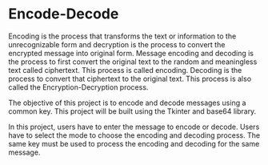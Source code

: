 # Encode-Decode

Encoding is the process that transforms the text or information to the unrecognizable form and decryption is the process to convert the encrypted message into original form.
Message encoding and decoding is the process to first convert the original text to the random and meaningless text called ciphertext. This process is called encoding. 
Decoding is the process to convert that ciphertext to the original text. This process is also called the Encryption-Decryption process.

The objective of this project is to encode and decode messages using a common key. This project will be built using the Tkinter and base64 library.

In this project, users have to enter the message to encode or decode. Users have to select the mode to choose the encoding and decoding process. 
The same key must be used to process the encoding and decoding for the same message.
